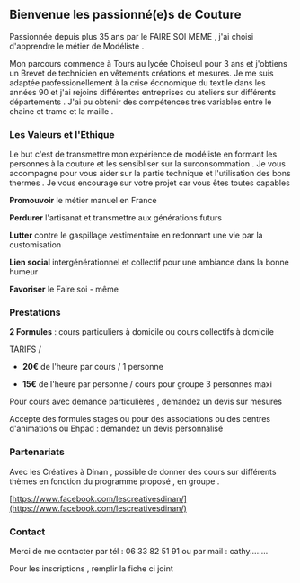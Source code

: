 ## Bienvenue les passionné(e)s de Couture 

Passionnée depuis plus 35 ans par le FAIRE SOI MEME , j'ai choisi d'apprendre le métier de Modéliste .

Mon parcours commence à Tours au lycée Choiseul pour 3 ans et j'obtiens un Brevet de technicien en vêtements créations et mesures.
Je me suis adaptée professionellement  à la crise économique du textile dans les années 90 et j'ai rejoins différentes entreprises ou ateliers sur différents départements .
J'ai pu obtenir des compétences très variables entre le chaine et trame et la maille .


### Les Valeurs et l'Ethique 

Le but c'est de transmettre mon expérience de modéliste en formant les personnes à la couture et les sensibliser sur la surconsommation .
Je vous accompagne pour vous aider sur la partie technique et l'utilisation des bons thermes .
Je vous encourage sur votre projet car vous êtes toutes capables 

**Promouvoir** le métier manuel en France 

**Perdurer** l'artisanat et transmettre aux générations futurs

**Lutter** contre le gaspillage vestimentaire en redonnant une vie par la customisation

**Lien social** intergénérationnel et collectif pour une ambiance dans la bonne humeur 

**Favoriser** le Faire soi - même 

### Prestations 

**2 Formules** : cours particuliers à domicile  ou cours collectifs à domicile 

TARIFS /

- **20€** de l'heure par cours / 1 personne 

- **15€** de l'heure par personne / cours pour groupe 3 personnes maxi

Pour cours avec demande particulières , demandez un devis sur mesures 

Accepte des formules stages ou pour des associations ou des centres d'animations ou Ehpad : demandez un devis personnalisé 


### Partenariats
Avec les Créatives à Dinan , possible de donner des cours sur différents thèmes en fonction du programme proposé , en groupe .

[https://www.facebook.com/lescreativesdinan/](https://www.facebook.com/lescreativesdinan/)


### Contact

Merci de me contacter par tél : 06 33 82 51 91 ou par mail : cathy........

Pour les inscriptions , remplir la fiche ci joint 

